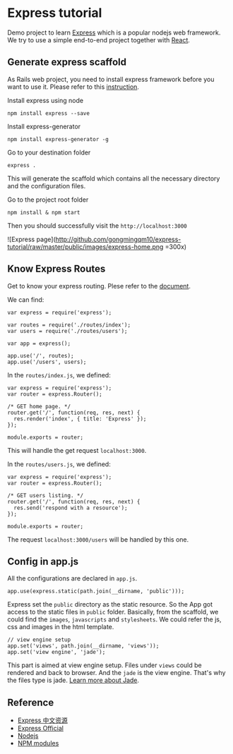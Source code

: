 # Express tutorial
Demo project to learn [Express](http://expressjs.com) which is a popular nodejs web framework. We try to use a simple end-to-end
project together with [React](http://facebook.github.io/react/).

## Generate express scaffold

As Rails web project, you need to install express framework before you want to use it. Please refer to this [instruction](http://expressjs.com/starter/installing.html).

Install express using node
```
npm install express --save
```

Install express-generator

```
npm install express-generator -g
```

Go to your destination folder

```
express .
```

This will generate the scaffold which contains all the necessary directory and the configuration files.

Go to the project root folder

```
npm install & npm start
```

Then you should successfully visit the `http://localhost:3000`

![Express page](http://github.com/gongmingqm10/express-tutorial/raw/master/public/images/express-home.png =300x)

## Know Express Routes

Get to know your express routing. Plese refer to the [document](http://www.expressjs.com.cn/guide/routing.html).

We can find:

```
var express = require('express');

var routes = require('./routes/index');
var users = require('./routes/users');

var app = express();

app.use('/', routes);
app.use('/users', users);
```

In the `routes/index.js`, we defined:

```
var express = require('express');
var router = express.Router();

/* GET home page. */
router.get('/', function(req, res, next) {
  res.render('index', { title: 'Express' });
});

module.exports = router;
```

This will handle the get request `localhost:3000`.

In the `routes/users.js`, we defined:

```
var express = require('express');
var router = express.Router();

/* GET users listing. */
router.get('/', function(req, res, next) {
  res.send('respond with a resource');
});

module.exports = router;
```

The request `localhost:3000/users` will be handled by this one.

## Config in app.js

All the configurations are declared in `app.js`. 

```
app.use(express.static(path.join(__dirname, 'public')));
```
Express set the `public` directory as the static resource. So the App got access to the static files in `public` folder.
Basically, from the scaffold, we could find the `images`, `javascripts` and `stylesheets`. We could refer the js, css and images
in the html template.

```
// view engine setup
app.set('views', path.join(__dirname, 'views'));
app.set('view engine', 'jade');
```

This part is aimed at view engine setup. Files under `views` could be rendered and back to browser. And the `jade` is the view engine.
That's why the files type is jade. [Learn more about Jade](http://jade-lang.com/).


## Reference

* [Express 中文资源](http://www.expressjs.com.cn/)
* [Express Official](http://www.expressjs.com)
* [Nodejs](https://nodejs.org)
* [NPM modules](https://www.npmjs.com/)
 



